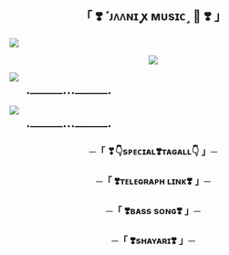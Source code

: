 <h2 align="center">
    「 ❣️ ˹ᴊᴧᴧɴɪ ꭙ ᴍᴜsɪᴄ˼ 🫧 ❣️ 」
</h2>
<a href="https://youtu.be/0hP_JY_APq0?si=md6qsZQP2UaQ-SPn"><img src="https://graph.org/file/7b6c18fb702d37c6235a9.jpg"></a>

<p align="center"><a href="https://t.me/FUCK_0F_FEELINGS"><img src="https://graph.org/file/7b6c18fb702d37c6235a9.jpg"></a></p>

<a href="https://graph.org/file/7b6c18fb702d37c6235a9.jpg"><img src="https://graph.org/file/7b6c18fb702d37c6235a9.jpg"></a>


        •━━━━━━━━•••━━━━━━━━•

<img src="https://graph.org/file/7b6c18fb702d37c6235a9.jpg"> 

        •━━━━━━━━•••━━━━━━━━•


<h3 align="center">
    ─「 ❣👇sᴘᴇᴄɪᴀʟ❣️ᴛᴀɢᴀʟʟ👇 」─   
</h3>

<h3 align="center">
    ─「 ❣️ᴛᴇʟᴇɢʀᴀᴘʜ ʟɪɴᴋ❣️ 」─   
</h3>

<h3 align="center">
    ─「 ❣️ʙᴀss sᴏɴɢ❣️ 」─   
</h3>

<h3 align="center">
    ─「 ❣️sʜᴀʏᴀʀɪ❣️ 」─   
</h3>
